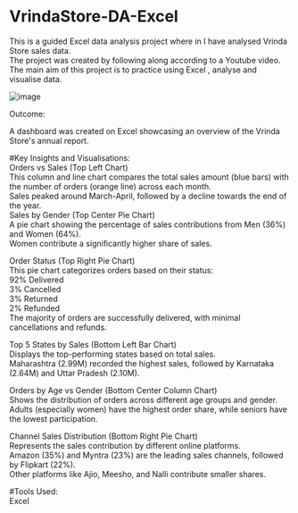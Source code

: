 # VrindaStore-DA-Excel

This is a guided Excel data analysis project where in I have analysed Vrinda Store sales data.   
The project was created by following along according to a Youtube video.  
The main aim of this project is to practice using Excel , analyse and visualise data.  

  
![image](https://github.com/user-attachments/assets/680d8402-befe-47f7-a057-375d85059c6a)    

Outcome:

A dashboard was created on Excel showcasing an overview of the Vrinda Store's annual report.


#Key Insights and Visualisations:  
Orders vs Sales (Top Left Chart)  
This column and line chart compares the total sales amount (blue bars) with the number of orders (orange line) across each month.  
Sales peaked around March-April, followed by a decline towards the end of the year.  
Sales by Gender (Top Center Pie Chart)  
A pie chart showing the percentage of sales contributions from Men (36%) and Women (64%).  
Women contribute a significantly higher share of sales.  
  
Order Status (Top Right Pie Chart)  
This pie chart categorizes orders based on their status:  
92% Delivered  
3% Cancelled  
3% Returned  
2% Refunded  
The majority of orders are successfully delivered, with minimal cancellations and refunds.  
  
Top 5 States by Sales (Bottom Left Bar Chart)  
Displays the top-performing states based on total sales.  
Maharashtra (2.99M) recorded the highest sales, followed by Karnataka (2.64M) and Uttar Pradesh (2.10M).  

Orders by Age vs Gender (Bottom Center Column Chart)  
Shows the distribution of orders across different age groups and gender.  
Adults (especially women) have the highest order share, while seniors have the lowest participation.  

Channel Sales Distribution (Bottom Right Pie Chart)  
Represents the sales contribution by different online platforms.  
Amazon (35%) and Myntra (23%) are the leading sales channels, followed by Flipkart (22%).  
Other platforms like Ajio, Meesho, and Nalli contribute smaller shares.  
  

#Tools Used:  
Excel  

